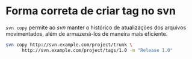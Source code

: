 # Forma correta de criar tag no svn

`svn copy` permite ao _svn_ manter o histórico de atualizações dos arquivos movimentados, além de armazená-los de maneira mais eficiente.

```sh
svn copy http://svn.example.com/project/trunk \
      http://svn.example.com/project/tags/1.0 -m "Release 1.0"
```